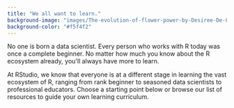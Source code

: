 ```yaml
---
title: "We all want to learn."
background-image: "images/The-evolution-of-flower-power-by-Desiree-De-Leon.png"
background-color: "#f5f4f2"
---
```


No one is born a data scientist. Every person who works with R today was once a complete beginner. No matter how much you know about the R ecosystem already, you'll always have more to learn.

At RStudio, we know that everyone is at a different stage in learning the vast ecosystem of R, ranging from rank beginner to seasoned data scientists to professional educators. Choose a starting point below or browse our list of resources to guide your own learning curriculum. 
